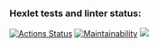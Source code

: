 ### Hexlet tests and linter status:
[![Actions Status](https://github.com/helgisax/frontend-project-44/workflows/hexlet-check/badge.svg)](https://github.com/helgisax/frontend-project-44/actions)
[![Maintainability](https://api.codeclimate.com/v1/badges/f5840e9eae4cdde4160c/maintainability)](https://codeclimate.com/github/helgisax/frontend-project-44/maintainability)
<a href="https://codeclimate.com/github/helgisax/frontend-project-44/maintainability"><img src="https://api.codeclimate.com/v1/badges/f5840e9eae4cdde4160c/maintainability" /></a>
<a href="https://asciinema.org/a/quiQKB4arCCHkesAGVKd2iSmT"></a>
<a href="https://asciinema.org/a/hRUFERl95d0eKsUb9aj9kfrol"></a>
<a href="https://asciinema.org/a/WY0CUpKUj70wAXvGxqdaERgyL"></a>
